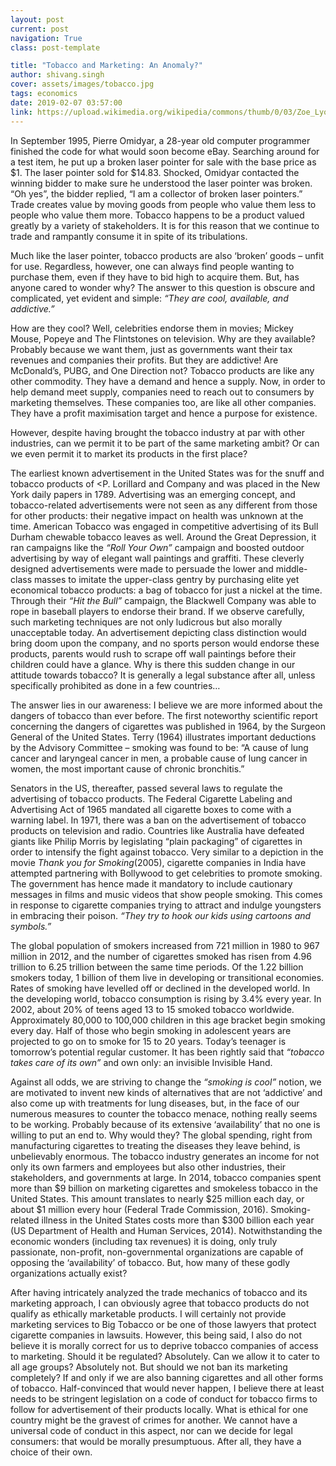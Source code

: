 ```yaml
---
layout: post
current: post
navigation: True
class: post-template

title: "Tobacco and Marketing: An Anomaly?"
author: shivang.singh
cover: assets/images/tobacco.jpg
tags: economics
date: 2019-02-07 03:57:00
link: https://upload.wikimedia.org/wikipedia/commons/thumb/0/03/Zoe_Lyons_Cigar_Wink_High_Res.jpg/680px-Zoe_Lyons_Cigar_Wink_High_Res.jpg
---
```

In September 1995, Pierre Omidyar, a 28-year old computer programmer finished the code for what would soon become eBay. Searching around for a test item, he put up a broken laser pointer for sale with the base price as $1. The laser pointer sold for $14.83. Shocked, Omidyar contacted the winning bidder to make sure he understood the laser pointer was broken. “Oh yes”, the bidder replied, “I am a collector of broken laser pointers.” Trade creates value by moving goods from people who value them less to people who value them more. Tobacco happens to be a product valued greatly by a variety of stakeholders. It is for this reason that we continue to trade and rampantly consume it in spite of its tribulations.

Much like the laser pointer, tobacco products are also ‘broken’ goods – unfit for use. Regardless, however, one can always find people wanting to purchase them, even if they have to bid high to acquire them. But, has anyone cared to wonder why? The answer to this question is obscure and complicated, yet evident and simple: <i>“They are cool, available, and addictive.”</i>

How are they cool? Well, celebrities endorse them in movies; Mickey Mouse, Popeye and The Flintstones on television. Why are they available? Probably because we want them, just as governments want their tax revenues and companies their profits. But they are addictive! Are McDonald’s, PUBG, and One Direction not? Tobacco products are like any other commodity. They have a demand and hence a supply. Now, in order to help demand meet supply, companies need to reach out to consumers by marketing themselves. These companies too, are like all other companies. They have a profit maximisation target and hence a purpose for existence.

However, despite having brought the tobacco industry at par with other industries, can we permit it to be part of the same marketing ambit? Or can we even permit it to market its products in the first place?

The earliest known advertisement in the United States was for the snuff and tobacco products of <P. Lorillard and Company and was placed in the New York daily papers in 1789. Advertising was an emerging concept, and tobacco-related advertisements were not seen as any different from those for other products: their negative impact on health was unknown at the time. American Tobacco was engaged in competitive advertising of its Bull Durham chewable tobacco leaves as well. Around the Great Depression, it ran campaigns like the <i>“Roll Your Own”</i> campaign and boosted outdoor advertising by way of elegant wall paintings and graffiti. These cleverly designed advertisements were made to persuade the lower and middle-class masses to imitate the upper-class gentry by purchasing elite yet economical tobacco products: a bag of tobacco for just a nickel at the time. Through their <i>“Hit the Bull”</i> campaign, the Blackwell Company was able to rope in baseball players to endorse their brand. If we observe carefully, such marketing techniques are not only ludicrous but also morally unacceptable today. An advertisement depicting class distinction would bring doom upon the company, and no sports person would endorse these products, parents would rush to scrape off wall paintings before their children could have a glance. Why is there this sudden change in our attitude towards tobacco? It is generally a legal substance after all, unless specifically prohibited as done in a few countries…

The answer lies in our awareness: I believe we are more informed about the dangers of tobacco than ever before. The first noteworthy scientific report concerning the dangers of cigarettes was published in 1964, by the Surgeon General of the United States. Terry (1964) illustrates important deductions by the Advisory Committee – smoking was found to be: “A cause of lung cancer and laryngeal cancer in men, a probable cause of lung cancer in women, the most important cause of chronic bronchitis.”

Senators in the US, thereafter, passed several laws to regulate the advertising of tobacco products. The Federal Cigarette Labeling and Advertising Act of 1965 mandated all cigarette boxes to come with a warning label. In 1971, there was a ban on the advertisement of tobacco products on television and radio. Countries like Australia have defeated giants like Philip Morris by legislating “plain packaging” of cigarettes in order to intensify the fight against tobacco. Very similar to a depiction in the movie <i>Thank you for Smoking</i>(2005), cigarette companies in India have attempted partnering with Bollywood to get celebrities to promote smoking. The government has hence made it mandatory to include cautionary messages in films and music videos that show people smoking. This comes in response to cigarette companies trying to attract and indulge youngsters in embracing their poison. <i>“They try to hook our kids using cartoons and symbols.”</i>

The global population of smokers increased from 721 million in 1980 to 967 million in 2012, and the number of cigarettes smoked has risen from 4.96 trillion to 6.25 trillion between the same time periods. Of the 1.22 billion smokers today, 1 billion of them live in developing or transitional economies. Rates of smoking have levelled off or declined in the developed world. In the developing world, tobacco consumption is rising by 3.4% every year. In 2002, about 20% of teens aged 13 to 15 smoked tobacco worldwide. Approximately 80,000 to 100,000 children in this age bracket begin smoking every day. Half of those who begin smoking in adolescent years are projected to go on to smoke for 15 to 20 years. Today’s teenager is tomorrow’s potential regular customer. It has been rightly said that <i>“tobacco takes care of its own”</i> and own only: an invisible Invisible Hand.

Against all odds, we are striving to change the <i>“smoking is cool”</i> notion, we are motivated to invent new kinds of alternatives that are not ‘addictive’ and also come up with treatments for lung diseases, but, in the face of our numerous measures to counter the tobacco menace, nothing really seems to be working. Probably because of its extensive ‘availability’ that no one is willing to put an end to. Why would they? The global spending, right from manufacturing cigarettes to treating the diseases they leave behind, is unbelievably enormous. The tobacco industry generates an income for not only its own farmers and employees but also other industries, their stakeholders, and governments at large. In 2014, tobacco companies spent more than $9 billion on marketing cigarettes and smokeless tobacco in the United States. This amount translates to nearly $25 million each day, or about $1 million every hour (Federal Trade Commission, 2016). Smoking-related illness in the United States costs more than $300 billion each year (US Department of Health and Human Services, 2014). Notwithstanding the economic wonders (including tax revenues) it is doing, only truly passionate, non-profit, non-governmental organizations are capable of opposing the ‘availability’ of tobacco. But, how many of these godly organizations actually exist?

After having intricately analyzed the trade mechanics of tobacco and its marketing approach, I can obviously agree that tobacco products do not qualify as ethically marketable products. I will certainly not provide marketing services to Big Tobacco or be one of those lawyers that protect cigarette companies in lawsuits. However, this being said, I also do not believe it is morally correct for us to deprive tobacco companies of access to marketing. Should it be regulated? Absolutely. Can we allow it to cater to all age groups? Absolutely not. But should we not ban its marketing completely? If and only if we are also banning cigarettes and all other forms of tobacco. Half-convinced that would never happen, I believe there at least needs to be stringent legislation on a code of conduct for tobacco firms to follow for advertisement of their products locally. What is ethical for one country might be the gravest of crimes for another. We cannot have a universal code of conduct in this aspect, nor can we decide for legal consumers: that would be morally presumptuous. After all, they have a choice of their own.
